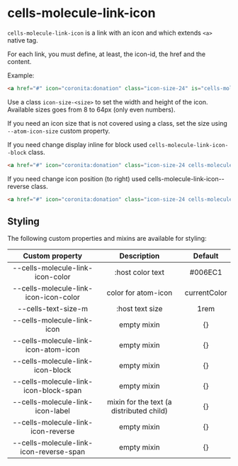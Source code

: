 # cells-molecule-link-icon

`cells-molecule-link-icon` is a link with an icon and which extends `<a>` native tag.

For each link, you must define, at least, the icon-id, the href and the content.

Example:

```html
<a href="#" icon="coronita:donation" class="icon-size-24" is="cells-molecule-link-icon">Text</a>
```
Use a class `icon-size-<size>` to set the width and height of the icon. Available sizes goes from 8 to 64px (only even numbers).

If you need an icon size that is not covered using a class, set the size using `--atom-icon-size` custom property.

If you need change display inline for block used `cells-molecule-link-icon--block` class.

```html
<a href="#" icon="coronita:donation" class="icon-size-24 cells-molecule-link-icon--block" is="cells-molecule-link-icon">Text</a>
```

If you need change icon position (to right) used cells-molecule-link-icon--reverse class.

```html
<a href="#" icon="coronita:donation" class="icon-size-24 cells-molecule-link-icon--reverse" is="cells-molecule-link-icon">Text</a>
```
## Styling

The following custom properties and mixins are available for styling:

| Custom property                         | Description                              | Default      |
|:---------------------------------------:|:----------------------------------------:| :-----------:|
| --cells-molecule-link-icon-color        | :host color text                         |  #006EC1     |
| --cells-molecule-link-icon-icon-color   | color for atom-icon                      | currentColor |
| --cells-text-size-m                     | :host text size                          | 1rem         |
| --cells-molecule-link-icon              | empty mixin                              | {}           |
| --cells-molecule-link-icon-atom-icon    | empty mixin                              | {}           |
| --cells-molecule-link-icon-block        | empty mixin                              | {}           |
| --cells-molecule-link-icon-block-span   | empty mixin                              | {}           |
| --cells-molecule-link-icon-label        | mixin for the text (a distributed child) | {}           |
| --cells-molecule-link-icon-reverse      | empty mixin                              | {}           |
| --cells-molecule-link-icon-reverse-span | empty mixin                              | {}           |